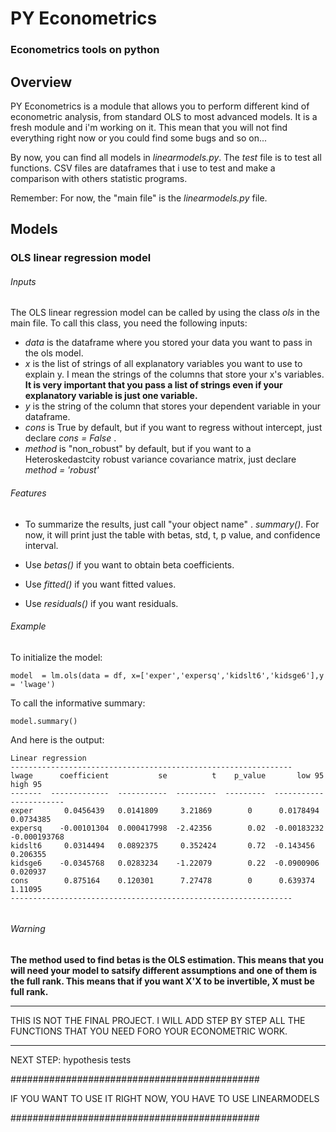 # PY Econometrics
### Econometrics tools on python 

## Overview

PY Econometrics is a module that allows you to perform different kind of econometric analysis, from standard OLS to most
advanced models.
It is a fresh module and i'm working on it. This mean that you will not find everything right now or you could find some bugs and so on...

By now, you can find all models in *linearmodels.py*. The *test* file is to test all functions. CSV files are dataframes that i use to test and make
a comparison with others statistic programs.

Remember: For now, the "main file" is the *linearmodels.py* file. 


## Models
### OLS linear regression model

###### Inputs
The OLS linear regression model can be called by using the class *ols* in the main file. To call this class, you need the following inputs:

- *data* is the dataframe where you stored your data you want to pass in the ols model.
- *x* is the list of strings of all explanatory variables you want to use to explain y. I mean the strings of the columns that store your x's variables.
**It is very important that you pass a list of strings even if your explanatory variable is just one variable.**
- *y* is the string of the column that stores your dependent variable in your dataframe.
- *cons* is True by default, but if you want to regress without intercept, just declare *cons = False* .
- *method* is "non_robust" by default, but if you want to a Heteroskedastcity robust variance covariance matrix, just declare *method = 'robust'* 

###### Features
- To summarize the results, just call "your object name" . *summary()*. For now, it will print just the table with betas, std, t, p value, and confidence
interval.

- Use *betas()* if you want to obtain beta coefficients.

- Use *fitted()* if you want fitted values.

- Use *residuals()* if you want residuals.

###### Example 

To initialize the model:

```
model  = lm.ols(data = df, x=['exper','expersq','kidslt6','kidsge6'],y = 'lwage')
```

To call the informative summary:
```
model.summary()
```

And here is the output:
```
Linear regression
---------------------------------------------------------------
lwage      coefficient           se          t    p_value       low 95       high 95
-------  -------------  -----------  ---------  ---------  -----------  ------------
exper       0.0456439   0.0141809     3.21869        0      0.0178494    0.0734385
expersq    -0.00101304  0.000417998  -2.42356        0.02  -0.00183232  -0.000193768
kidslt6     0.0314494   0.0892375     0.352424       0.72  -0.143456     0.206355
kidsge6    -0.0345768   0.0283234    -1.22079        0.22  -0.0900906    0.020937
cons        0.875164    0.120301      7.27478        0      0.639374     1.11095
---------------------------------------------------------------


```


###### Warning

**The method used to find betas is the OLS estimation. This means that you will need your model to satsify different assumptions and one of them is the full rank. This means that if you want X'X to be invertible, X must be full rank.**

*******************************************
THIS IS NOT THE FINAL PROJECT. I WILL ADD STEP BY STEP ALL THE FUNCTIONS THAT YOU NEED FORO YOUR ECONOMETRIC WORK.
*******************************************

NEXT STEP: hypothesis tests


#############################################


IF YOU WANT TO USE IT RIGHT NOW, YOU HAVE TO USE LINEARMODELS


#############################################
